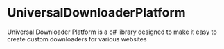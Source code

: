 # UniversalDownloaderPlatform
Universal Downloader Platform is a c# library designed to make it easy to create custom downloaders for various websites
